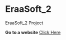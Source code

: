 # EraaSoft_2
EraaSoft_2 Project

**Go to a website** [Click Here](https://ahmedelsayedsaleh.github.io/EraaSoft_2/)
